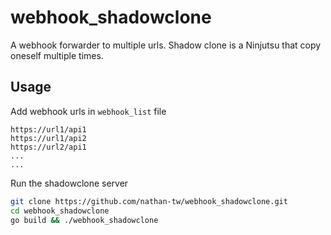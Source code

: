 # webhook_shadowclone

A webhook forwarder to multiple urls. Shadow clone is a Ninjutsu that copy oneself multiple times.

## Usage 

Add webhook urls in `webhook_list` file

```
https://url1/api1
https://url1/api2
https://url2/api1
...
...
```

Run the shadowclone server
```bash
git clone https://github.com/nathan-tw/webhook_shadowclone.git
cd webhook_shadowclone
go build && ./webhook_shadowclone
```

